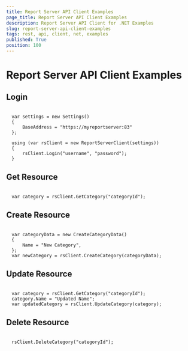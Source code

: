```yaml
---
title: Report Server API Client Examples
page_title: Report Server API Client Examples
description: Report Server API Client for .NET Examples
slug: report-server-api-client-examples
tags: rest, api, client, net, examples
published: True
position: 100
---
```


# Report Server API Client Examples

## Login

###### 

	  var settings = new Settings()
      {
          BaseAddress = "https://myreportserver:83"
      };
	  
      using (var rsClient = new ReportServerClient(settings))
      {
          rsClient.Login("username", "password");
      }
	  
## Get Resource

###### 

	  var category = rsClient.GetCategory("categoryId");
	  
## Create Resource

###### 

	  var categoryData = new CreateCategoryData()
      {
          Name = "New Category",
      };
      var newCategory = rsClient.CreateCategory(categoryData);
	  
## Update Resource

###### 

	  var category = rsClient.GetCategory("categoryId");
      category.Name = "Updated Name";
      var updatedCategory = rsClient.UpdateCategory(category);
	  
## Delete Resource

###### 

	  rsClient.DeleteCategory("categoryId");
	  
